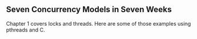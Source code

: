 ## Seven Concurrency Models in Seven Weeks

Chapter 1 covers locks and threads. Here are some of those examples using pthreads and C.

